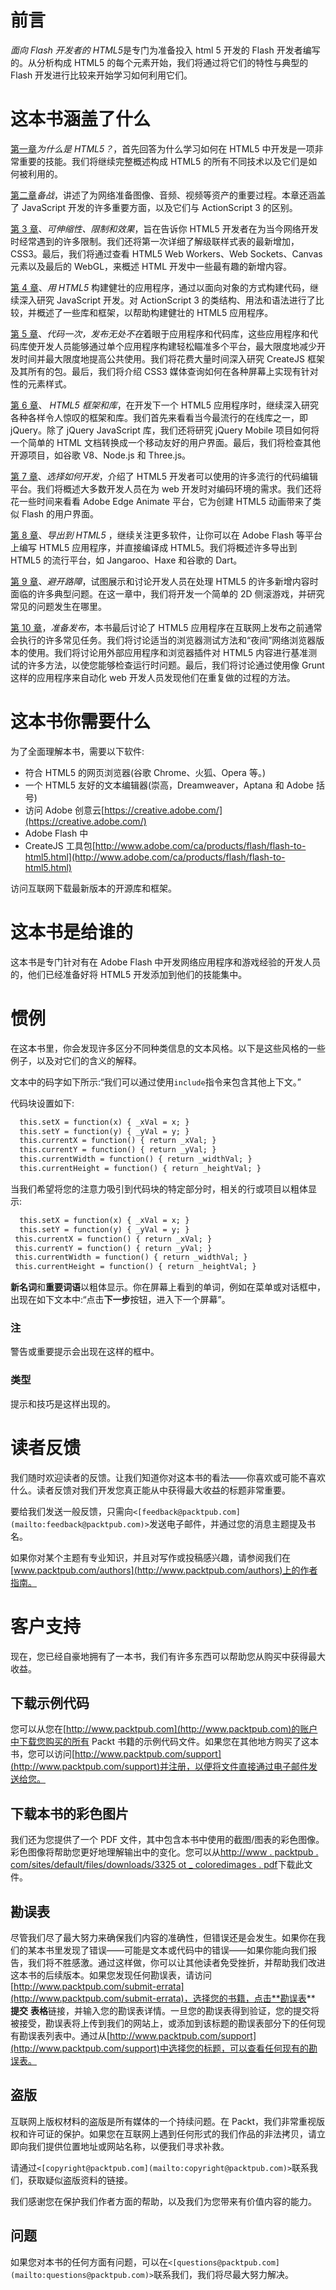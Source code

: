 # 前言

*面向 Flash 开发者的 HTML5*是专门为准备投入 html 5 开发的 Flash 开发者编写的。从分析构成 HTML5 的每个元素开始，我们将通过将它们的特性与典型的 Flash 开发进行比较来开始学习如何利用它们。

# 这本书涵盖了什么

[第一章](01.html "Chapter 1. Why HTML5?")*为什么是 HTML5？*，首先回答为什么学习如何在 HTML5 中开发是一项非常重要的技能。我们将继续完整概述构成 HTML5 的所有不同技术以及它们是如何被利用的。

[第二章](02.html "Chapter 2. Preparing for the Battle")*备战*，讲述了为网络准备图像、音频、视频等资产的重要过程。本章还涵盖了 JavaScript 开发的许多重要方面，以及它们与 ActionScript 3 的区别。

[第 3 章](03.html "Chapter 3. Scalability, Limitations, and Effects")、*可伸缩性、限制和效果*，旨在告诉你 HTML5 开发者在为当今网络开发时经常遇到的许多限制。我们还将第一次详细了解级联样式表的最新增加，CSS3。最后，我们将通过查看 HTML5 Web Workers、Web Sockets、Canvas 元素以及最后的 WebGL，来概述 HTML 开发中一些最有趣的新增内容。

[第 4 章](04.html "Chapter 4. Building Robust Applications with HTML5")、*用 HTML5* 构建健壮的应用程序，通过以面向对象的方式构建代码，继续深入研究 JavaScript 开发。对 ActionScript 3 的类结构、用法和语法进行了比较，并概述了一些库和框架，以帮助构建健壮的 HTML5 应用程序。

[第 5 章](05.html "Chapter 5. Code Once, Release Everywhere")、*代码一次，发布无处不在*着眼于应用程序和代码库，这些应用程序和代码库使开发人员能够通过单个应用程序构建轻松瞄准多个平台，最大限度地减少开发时间并最大限度地提高公共使用。我们将花费大量时间深入研究 CreateJS 框架及其所有的包。最后，我们将介绍 CSS3 媒体查询如何在各种屏幕上实现有针对性的元素样式。

[第 6 章](06.html "Chapter 6. HTML5 Frameworks and Libraries")、 *HTML5 框架和库*，在开发下一个 HTML5 应用程序时，继续深入研究各种各样令人惊叹的框架和库。我们首先来看看当今最流行的在线库之一，即 jQuery。除了 jQuery JavaScript 库，我们还将研究 jQuery Mobile 项目如何将一个简单的 HTML 文档转换成一个移动友好的用户界面。最后，我们将检查其他开源项目，如谷歌 V8、Node.js 和 Three.js。

[第 7 章](07.html "Chapter 7. Choosing How You Develop")、*选择如何开发*，介绍了 HTML5 开发者可以使用的许多流行的代码编辑平台。我们将概述大多数开发人员在为 web 开发时对编码环境的需求。我们还将花一些时间来看看 Adobe Edge Animate 平台，它为创建 HTML5 动画带来了类似 Flash 的用户界面。

[第 8 章](08.html "Chapter 8. Exporting to HTML5")、*导出到 HTML5* ，继续关注更多软件，让你可以在 Adobe Flash 等平台上编写 HTML5 应用程序，并直接编译成 HTML5。我们将概述许多导出到 HTML5 的流行平台，如 Jangaroo、Haxe 和谷歌的 Dart。

[第 9 章](09.html "Chapter 9. Avoiding the Roadblocks")、*避开路障*，试图展示和讨论开发人员在处理 HTML5 的许多新增内容时面临的许多典型问题。在这一章中，我们将开发一个简单的 2D 侧滚游戏，并研究常见的问题发生在哪里。

[第 10 章](10.html "Chapter 10. Preparing for Release")，*准备发布*，本书最后讨论了 HTML5 应用程序在互联网上发布之前通常会执行的许多常见任务。我们将讨论适当的浏览器测试方法和“夜间”网络浏览器版本的使用。我们将讨论用外部应用程序和浏览器插件对 HTML5 内容进行基准测试的许多方法，以使您能够检查运行时问题。最后，我们将讨论通过使用像 Grunt 这样的应用程序来自动化 web 开发人员发现他们在重复做的过程的方法。

# 这本书你需要什么

为了全面理解本书，需要以下软件:

*   符合 HTML5 的网页浏览器(谷歌 Chrome、火狐、Opera 等。)
*   一个 HTML5 友好的文本编辑器(崇高，Dreamweaver，Aptana 和 Adobe 括号)
*   访问 Adobe 创意云[https://creative.adobe.com/](https://creative.adobe.com/)
*   Adobe Flash 中
*   CreateJS 工具包[http://www.adobe.com/ca/products/flash/flash-to-html5.html](http://www.adobe.com/ca/products/flash/flash-to-html5.html)

访问互联网下载最新版本的开源库和框架。

# 这本书是给谁的

这本书是专门针对有在 Adobe Flash 中开发网络应用程序和游戏经验的开发人员的，他们已经准备好将 HTML5 开发添加到他们的技能集中。

# 惯例

在这本书里，你会发现许多区分不同种类信息的文本风格。以下是这些风格的一些例子，以及对它们的含义的解释。

文本中的码字如下所示:“我们可以通过使用`include`指令来包含其他上下文。”

代码块设置如下:

```html
  this.setX = function(x) { _xVal = x; }
  this.setY = function(y) { _yVal = y; }
  this.currentX = function() { return _xVal; }
  this.currentY = function() { return _yVal; }
  this.currentWidth = function() { return _widthVal; }
  this.currentHeight = function() { return _heightVal; }
```

当我们希望将您的注意力吸引到代码块的特定部分时，相关的行或项目以粗体显示:

```html
  this.setX = function(x) { _xVal = x; }
  this.setY = function(y) { _yVal = y; }
 this.currentX = function() { return _xVal; }
 this.currentY = function() { return _yVal; }
 this.currentWidth = function() { return _widthVal; }
 this.currentHeight = function() { return _heightVal; }

```

**新名词**和**重要词语**以粗体显示。你在屏幕上看到的单词，例如在菜单或对话框中，出现在如下文本中:“点击**下一步**按钮，进入下一个屏幕”。

### 注

警告或重要提示会出现在这样的框中。

### 类型

提示和技巧是这样出现的。

# 读者反馈

我们随时欢迎读者的反馈。让我们知道你对这本书的看法——你喜欢或可能不喜欢什么。读者反馈对我们开发您真正能从中获得最大收益的标题非常重要。

要给我们发送一般反馈，只需向`<[feedback@packtpub.com](mailto:feedback@packtpub.com)>`发送电子邮件，并通过您的消息主题提及书名。

如果你对某个主题有专业知识，并且对写作或投稿感兴趣，请参阅我们在[www.packtpub.com/authors](http://www.packtpub.com/authors)上的作者指南。

# 客户支持

现在，您已经自豪地拥有了一本书，我们有许多东西可以帮助您从购买中获得最大收益。

## 下载示例代码

您可以从您在[http://www.packtpub.com](http://www.packtpub.com)的账户中下载您购买的所有 Packt 书籍的示例代码文件。如果您在其他地方购买了这本书，您可以访问[http://www.packtpub.com/support](http://www.packtpub.com/support)并注册，以便将文件直接通过电子邮件发送给您。

## 下载本书的彩色图片

我们还为您提供了一个 PDF 文件，其中包含本书中使用的截图/图表的彩色图像。彩色图像将帮助您更好地理解输出中的变化。您可以从[http://www . packtpub . com/sites/default/files/downloads/3325 ot _ coloredimages . pdf](http://www.packtpub.com/sites/default/files/downloads/3325OT_ColoredImages.pdf)下载此文件。

## 勘误表

尽管我们尽了最大努力来确保我们内容的准确性，但错误还是会发生。如果你在我们的某本书里发现了错误——可能是文本或代码中的错误——如果你能向我们报告，我们将不胜感激。通过这样做，你可以让其他读者免受挫折，并帮助我们改进这本书的后续版本。如果您发现任何勘误表，请访问[http://www.packtpub.com/submit-errata](http://www.packtpub.com/submit-errata)，选择您的书籍，点击**勘误表** **提交** **表格**链接，并输入您的勘误表详情。一旦您的勘误表得到验证，您的提交将被接受，勘误表将上传到我们的网站上，或添加到该标题的勘误表部分下的任何现有勘误表列表中。通过从[http://www.packtpub.com/support](http://www.packtpub.com/support)中选择您的标题，可以查看任何现有的勘误表。

## 盗版

互联网上版权材料的盗版是所有媒体的一个持续问题。在 Packt，我们非常重视版权和许可证的保护。如果您在互联网上遇到任何形式的我们作品的非法拷贝，请立即向我们提供位置地址或网站名称，以便我们寻求补救。

请通过`<[copyright@packtpub.com](mailto:copyright@packtpub.com)>`联系我们，获取疑似盗版资料的链接。

我们感谢您在保护我们作者方面的帮助，以及我们为您带来有价值内容的能力。

## 问题

如果您对本书的任何方面有问题，可以在`<[questions@packtpub.com](mailto:questions@packtpub.com)>`联系我们，我们将尽最大努力解决。